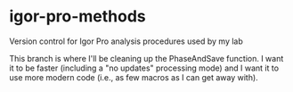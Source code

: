 # igor-pro-methods
Version control for Igor Pro analysis procedures used by my lab

This branch is where I'll be cleaning up the PhaseAndSave function. I want it to be faster (including a "no updates" processing mode) and I want it to use more modern code (i.e., as few macros as I can get away with).
